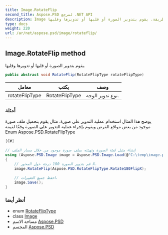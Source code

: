 ```yaml
---
title: Image.RotateFlip
second_title: Aspose.PSD لمرجع .NET API
description: Image طريقة. يقوم بتدوير الصورة أو قلبها أو تدويرها وقلبها.
type: docs
weight: 220
url: /ar/net/aspose.psd/image/rotateflip/
---
```

## Image.RotateFlip method

يقوم بتدوير الصورة أو قلبها أو تدويرها وقلبها.

```csharp
public abstract void RotateFlip(RotateFlipType rotateFlipType)
```

| معامل | يكتب | وصف |
| --- | --- | --- |
| rotateFlipType | RotateFlipType | نوع تدوير الوجه. |

### أمثلة

يوضح هذا المثال استخدام عملية التدوير على صورة. مثال يقوم بتحميل ملف صورة موجود من بعض مواقع القرص ويقوم بإجراء عملية التدوير على الصورة وفقًا لقيمة Enum Aspose.PSD.RotateFlipType

```csharp
[C#]

// إنشاء مثيل لفئة الصورة وتهيئته بملف صورة موجود من خلال مسار الملف
using (Aspose.PSD.Image image = Aspose.PSD.Image.Load(@"C:\temp\image.psd"))
{
    // قم بتدوير الصورة 180 درجة حول المحور X.
    image.RotateFlip(Aspose.PSD.RotateFlipType.Rotate180FlipX);

    // احفظ جميع التغييرات.
    image.Save();
}
```

### أنظر أيضا

* enum [RotateFlipType](../../rotatefliptype/)
* class [Image](../)
* مساحة الاسم [Aspose.PSD](../../image/)
* المجسم [Aspose.PSD](../../../)


